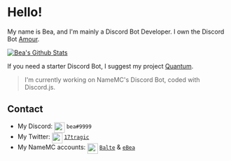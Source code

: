 # Hello!

My name is Bea, and I'm mainly a Discord Bot Developer. I own the Discord Bot [Amour](https://amour.com).

[![Bea's Github Stats](https://github-readme-stats.vercel.app/api?username=beasleeps)](https://github.com/anuraghazra/github-readme-stats)

If you need a starter Discord Bot, I suggest my project [Quantum](https://github.com/beasleeps/quantumbot).

> I'm currently working on NameMC's Discord Bot, coded with Discord.js.

## Contact

- My Discord: <img src="https://raw.githubusercontent.com/beasleeps/beasleeps/master/discord.svg" width="24px" align="top"> `bea#9999`
- My Twitter: <img src="https://raw.githubusercontent.com/beasleeps/beasleeps/master/twitter.svg" width="24px" align="top"> [`17tragic`](https://twitter.com/17tragic)
- My NameMC accounts: <img src="https://raw.githubusercontent.com/beasleeps/beasleeps/master/namemclogo.svg" width="24px" align="top"> [`Balte`](https://namemc.com/Balte.2) & [`eBea`](https://namemc.com/eBea.3)

